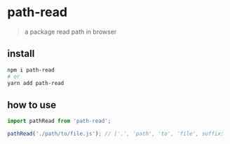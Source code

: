 # path-read

> a package read path in browser

## install

```sh
npm i path-read
# or
yarn add path-read
```

## how to use

```js
import pathRead from 'path-read';

pathRead('./path/to/file.js'); // ['.', 'path', 'to', 'file', suffix: 'js']
```
